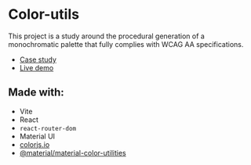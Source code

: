 # Color-utils

This project is a study around the procedural generation of a monochromatic palette that fully complies with WCAG AA specifications.

- [Case study](https://sverzegnassi.me/projects/color-utils)
- [Live demo](https://sverzegnassi.github.io/color-utils/)

## Made with:
- Vite
- React
- `react-router-dom`
- Material UI
- [colorjs.io](https://colorjs.io/)
- [@material/material-color-utilities](https://github.com/material-foundation/material-color-utilities)